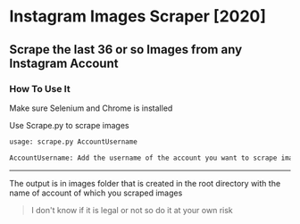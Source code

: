 # Instagram Images Scraper [2020]

Scrape the last 36 or so Images from any Instagram Account
---

### How To Use It

Make sure Selenium and Chrome is installed

Use Scrape.py to scrape images

```bash
usage: scrape.py AccountUsername

AccountUsername: Add the username of the account you want to scrape images of.
```

--- 
The output is in images folder that is created in the root directory with the name of account of which you scraped images

> I don't know if it is legal or not so do it at your own risk
